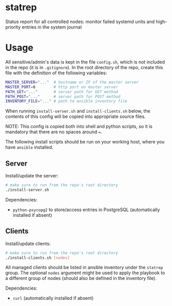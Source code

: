 # statrep

Status report for all controlled nodes: monitor failed systemd units
and high-priority entries in the system journal

# Usage

All sensitive/admin's data is kept in the file `config.sh`, which is not
included in the repo (it is in `.gitignore`). In the root directory of
the repo, create this file with the definition of the following
variables:
```bash
MASTER_SERVER="..."  # hostname or IP of the master server 
MASTER_PORT=0        # http port on master server
PATH_GET="..."       # server path for GET method
PATH_POST="..."      # server path for POST method
INVENTORY_FILE="..." # path to ansible inventory file
```
When running `install-server.sh` and `install-clients.sh` below, the
contents of this config will be copied into appropriate source files.

NOTE: This config is copied both into shell and python scripts, so it is
mandatory that there are no spaces around `=`.

The following install scripts should be run on your working host, where you have `ansible` installed.

## Server

Install/update the server:
```bash
# make sure to run from the repo's root directory
./install-server.sh
```

Dependencies:
- `python-psycopg2` to store/access entries in PostgreSQL
  (automatically installed if absent)


## Clients

Install/update clients:
```bash
# make sure to run from the repo's root directory
./install-clients.sh [nodes]
```
All managed clients should be listed in ansible inventory under the
`statrep` group. The optional `nodes` argument might be used to apply
the playbook to a different group of nodes (should also be defined in
the inventory file).

Dependencies:
- `curl` (automatically installed if absent)

